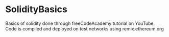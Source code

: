 # SolidityBasics

Basics of solidity done through freeCodeAcademy tutorial on YouTube. Code is compiled and deployed on test networks using remix.ethereum.org
